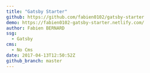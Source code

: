 ```yaml
---
title: "Gatsby Starter"
github: https://github.com/fabien0102/gatsby-starter
demo: https://fabien0102-gatsby-starter.netlify.com/
author: Fabien BERNARD
ssg:
  - Gatsby
cms:
  - No Cms
date: 2017-04-13T12:50:52Z
github_branch: master
---
```

